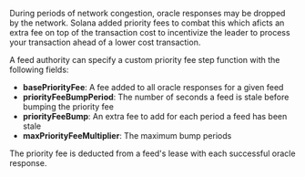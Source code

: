 During periods of network congestion, oracle responses may be dropped by the
network. Solana added priority fees to combat this which aficts an extra fee on
top of the transaction cost to incentivize the leader to process your
transaction ahead of a lower cost transaction.

A feed authority can specify a custom priority fee step function with the
following fields:

- **basePriorityFee**: A fee added to all oracle responses for a given feed
- **priorityFeeBumpPeriod**: The number of seconds a feed is stale before
  bumping the priority fee
- **priorityFeeBump**: An extra fee to add for each period a feed has been stale
- **maxPriorityFeeMultiplier**: The maximum bump periods

The priority fee is deducted from a feed's lease with each successful oracle
response.
